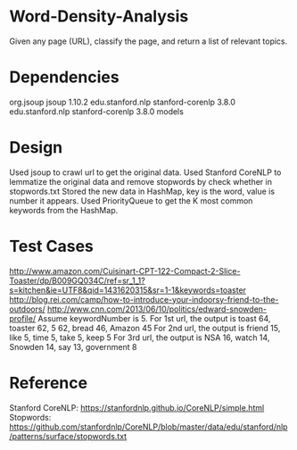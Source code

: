 # Word-Density-Analysis
Given any page (URL), classify the page, and return a list of relevant topics.



# Dependencies
<dependencies>
    <dependency>
        <!-- jsoup HTML parser library @ http://jsoup.org/ -->
        <groupId>org.jsoup</groupId>
        <artifactId>jsoup</artifactId>
        <version>1.10.2</version>
    </dependency>
    <!-- https://mvnrepository.com/artifact/edu.stanford.nlp/stanford-corenlp -->
    <dependency>
        <groupId>edu.stanford.nlp</groupId>
        <artifactId>stanford-corenlp</artifactId>
        <version>3.8.0</version>
    </dependency>
    <dependency>
        <groupId>edu.stanford.nlp</groupId>
        <artifactId>stanford-corenlp</artifactId>
        <version>3.8.0</version>
        <classifier>models</classifier>
    </dependency>
</dependencies>

# Design
Used jsoup to crawl url to get the original data. 
Used Stanford CoreNLP to lemmatize the original data and remove stopwords by check whether in stopwords.txt 
Stored the new data in HashMap, key is the word, value is number it appears. 
Used PriorityQueue to get the K most common keywords from the HashMap.

# Test Cases
http://www.amazon.com/Cuisinart-CPT-122-Compact-2-Slice-Toaster/dp/B009GQ034C/ref=sr_1_1?s=kitchen&ie=UTF8&qid=1431620315&sr=1-1&keywords=toaster
http://blog.rei.com/camp/how-to-introduce-your-indoorsy-friend-to-the-outdoors/
http://www.cnn.com/2013/06/10/politics/edward-snowden-profile/
Assume keywordNumber is 5.
For 1st url, the output is toast 64, toaster 62, 5 62, bread 46, Amazon 45
For 2nd url, the output is friend 15, like 5, time 5, take 5, keep 5
For 3rd url, the output is NSA 16, watch 14, Snowden 14, say 13, government 8

# Reference
Stanford CoreNLP: https://stanfordnlp.github.io/CoreNLP/simple.html
Stopwords: https://github.com/stanfordnlp/CoreNLP/blob/master/data/edu/stanford/nlp/patterns/surface/stopwords.txt
